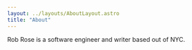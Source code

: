 ```yaml
---
layout: ../layouts/AboutLayout.astro
title: "About"
---
```


Rob Rose is a software engineer and writer based out of NYC.
